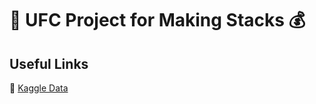 # 🥋 UFC Project for Making Stacks 💰

## Useful Links
🥊 [Kaggle Data](https://www.kaggle.com/mdabbert/ultimate-ufc-dataset?select=upcoming-event.csv)
